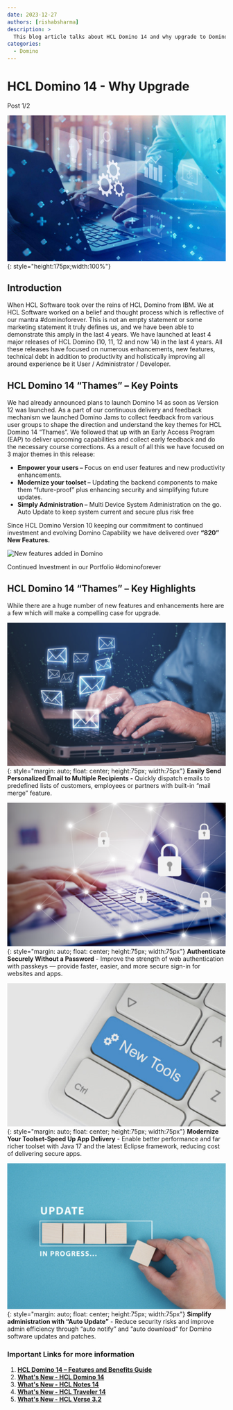 ```yaml
---
date: 2023-12-27
authors: [rishabsharma]
description: >
  This blog article talks about HCL Domino 14 and why upgrade to Domino 14.
categories:
  - Domino
---
```


# **HCL Domino 14 - Why Upgrade**

Post 1/2

![Introduction](assets/images/domino14/header.jpeg){: style="height:175px;width:100%"}

## **Introduction**

When HCL Software took over the reins of HCL Domino from IBM. We at HCL Software worked on a belief and thought process which is reflective of our mantra #dominoforever. This is not an empty statement or some marketing statement it truly defines us, and we have been able to demonstrate this amply in the last 4 years. We have launched at least 4 major releases of HCL Domino (10, 11, 12 and now 14) in the last 4 years. All these releases have focused on numerous enhancements, new features, technical debt in addition to productivity and holistically improving all around experience be it User / Administrator / Developer.

<!-- more -->

## **HCL Domino 14 “Thames” – Key Points**

We had already announced plans to launch Domino 14 as soon as Version 12 was launched. As a part of our continuous delivery and feedback mechanism we launched Domino Jams to collect feedback from various user groups to shape the direction and understand the key themes for HCL Domino 14 “Thames”. We followed that up with an Early Access Program (EAP) to deliver upcoming capabilities and collect early feedback and do the necessary course corrections. As a result of all this we have focused on 3 major themes in this release:

- **Empower your users –** Focus on end user features and new productivity enhancements.
- **Modernize your toolset –** Updating the backend components to make them “future-proof” plus enhancing security and simplifying future updates.
- **Simply Administration –** Multi Device System Administration on the go. Auto Update to keep system current and secure plus risk free

Since HCL Domino Version 10 keeping our commitment to continued investment and evolving Domino Capability we have delivered over **“820” New Features.**

![New features added in Domino](https://media.licdn.com/dms/image/D5612AQHIID7XMAvS_g/article-inline_image-shrink_400_744/0/1703645129021?e=1709164800&v=beta&t=YeEbrltywEhJoXm4caKJ_KifO2K6MNTBU4YyC7omzKM)

Continued Investment in our Portfolio #dominoforever

## **HCL Domino 14 “Thames” – Key Highlights**

While there are a huge number of new features and enhancements here are a few which will make a compelling case for upgrade.

![Easily Send Personalized Email to Multiple Recipients](assets/images/domino14/easilysendmail.png){: style="margin: auto; float: center; height:75px; width:75px"} **Easily Send Personalized Email to Multiple Recipients -** Quickly dispatch emails to predefined lists of customers, employees or partners with built-in “mail merge” feature.

![Authenticate Securely Without a Password](assets/images/domino14/authenticatewithoutpassword.png){: style="margin: auto; float: center; height:75px; width:75px"} **Authenticate Securely Without a Password** - Improve the strength of web authentication with passkeys — provide faster, easier, and more secure sign-in for websites and apps.

![Modernize Your Toolset-Speed Up App Delivery](assets/images/domino14/modernizetoolsetsmall.png){: style="margin: auto; float: center; height:75px; width:75px"} **Modernize Your Toolset-Speed Up App Delivery** - Enable better performance and far richer toolset with Java 17 and the latest Eclipse framework, reducing cost of delivering secure apps.

![Simplify administration with Auto Update](assets/images/domino14/autoupdate.png){: style="margin: auto; float: center; height:75px; width:75px"} **Simplify administration with “Auto Update”** - Reduce security risks and improve admin efficiency through “auto notify” and “auto download” for Domino software updates and patches.

### Important Links for more information

1. [**HCL Domino 14 – Features and Benefits Guide**](https://www.hcl-software.com/wps/wcm/connect/fd2b6f11-2eb3-4a41-a222-d6fd2b571172/Domino_Guide_V2.pdf?MOD=AJPERES&CONVERT_TO=url&CACHEID=ROOTWORKSPACE-fd2b6f11-2eb3-4a41-a222-d6fd2b571172-oLSAcA3&referrer=www.hcl-software.com)
2. [**What's New - HCL Domino 14**](https://help.hcltechsw.com/domino/14.0.0/admin/wn_140.html)
3. [**What's New - HCL Notes 14**](https://help.hcltechsw.com/notes/14.0.0/client/whatsnew_1400.html)
4. [**What's New - HCL Traveler 14**](https://help.hcltechsw.com/traveler/14.0.0/whats_new_1400.html)
5. [**What's New - HCL Verse 3.2**](https://help.hcltechsw.com/verse_onprem/3.2/whats_new/whatsnew_3.2.0.html)
